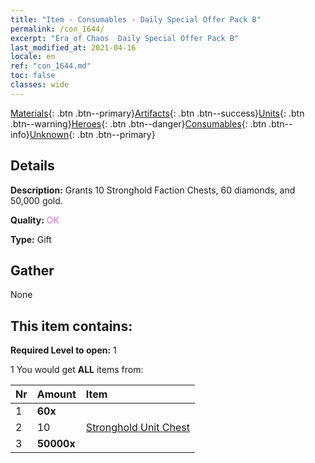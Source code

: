 ```yaml
---
title: "Item - Consumables - Daily Special Offer Pack B"
permalink: /con_1644/
excerpt: "Era of Chaos  Daily Special Offer Pack B"
last_modified_at: 2021-04-16
locale: en
ref: "con_1644.md"
toc: false
classes: wide
---
```

 [Materials](/Items/){: .btn .btn--primary}[Artifacts](/Items/Artifacts/){: .btn .btn--success}[Units](/Items/Units/){: .btn .btn--warning}[Heroes](/Items/Heroes/){: .btn .btn--danger}[Consumables](/Items/Consumables/){: .btn .btn--info}[Unknown](/Items/Unknown/){: .btn .btn--primary}

## Details
 **Description:** Grants 10 Stronghold Faction Chests, 60 diamonds, and 50,000 gold.

 **Quality:** <span style="color: #DA70D6">OK</span>

 **Type:** Gift

## Gather

  None

## This item contains:

 **Required Level to open:** 1

 1 You would get **ALL** items  from:

  | Nr | Amount |     Item    |
  |:---|:-------|:------------|
  | 1 |  **60x** | <i class="fas fa-gem"/> |  | 
  | 2 | 10 | [Stronghold Unit Chest](/Items/con_1272/) |  | 
  | 3 |  **50000x** | <i class="fas fa-coins"/> |  | 
